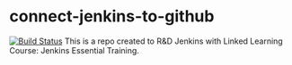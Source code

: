 # connect-jenkins-to-github
[![Build Status](http://ec2-13-54-98-155.ap-southeast-2.compute.amazonaws.com/buildStatus/icon?job=connect-jenkins-to-github)](http://ec2-13-54-98-155.ap-southeast-2.compute.amazonaws.com/job/connect-jenkins-to-github/)
This is a repo created to R&amp;D Jenkins with Linked Learning Course: Jenkins Essential Training.
